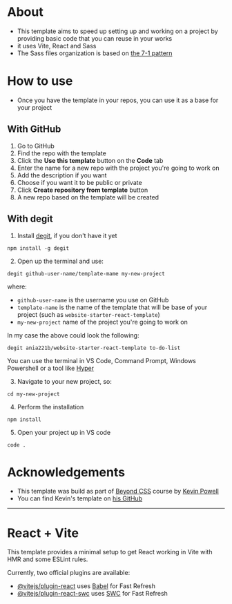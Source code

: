 # About

- This template aims to speed up setting up and working on a project by providing basic code that you can reuse in your works
- it uses Vite, React and Sass
- The Sass files organization is based on [the 7-1 pattern](https://sass-guidelin.es/#the-7-1-pattern)

# How to use

- Once you have the template in your repos, you can use it as a base for your project

## With GitHub

1. Go to GitHub
2. Find the repo with the template
3. Click the **Use this template** button on the **Code** tab
4. Enter the name for a new repo with the project you're going to work on
5. Add the description if you want
6. Choose if you want it to be public or private
7. Click **Create repository from template** button
8. A new repo based on the template will be created

## With degit

1. Install [degit](https://github.com/Rich-Harris/degit), if you don't have it yet

```
npm install -g degit
```

2. Open up the terminal and use:

```
degit github-user-name/template-mame my-new-project
```

where:

- `github-user-name` is the username you use on GitHub
- `template-name` is the name of the template that will be base of your project (such as `website-starter-react-template`)
- `my-new-project` name of the project you're going to work on

In my case the above could look the following:

```
degit ania221b/website-starter-react-template to-do-list
```

You can use the terminal in VS Code, Command Prompt, Windows Powershell or a tool like [Hyper](https://hyper.is/)

3. Navigate to your new project, so:

```
cd my-new-project
```

4. Perform the installation

```
npm install
```

5. Open your project up in VS code

```
code .
```

# Acknowledgements

- This template was build as part of [Beyond CSS](https://www.beyondcss.dev/) course by [Kevin Powell](https://www.kevinpowell.co/)
- You can find Kevin's template on [his GitHub](https://github.com/kevin-powell)

---

# React + Vite

This template provides a minimal setup to get React working in Vite with HMR and some ESLint rules.

Currently, two official plugins are available:

- [@vitejs/plugin-react](https://github.com/vitejs/vite-plugin-react/blob/main/packages/plugin-react/README.md) uses [Babel](https://babeljs.io/) for Fast Refresh
- [@vitejs/plugin-react-swc](https://github.com/vitejs/vite-plugin-react-swc) uses [SWC](https://swc.rs/) for Fast Refresh
